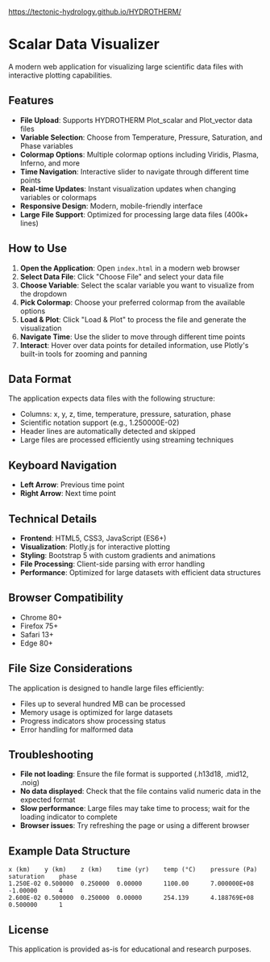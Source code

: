 https://tectonic-hydrology.github.io/HYDROTHERM/

# Scalar Data Visualizer

A modern web application for visualizing large scientific data files with interactive plotting capabilities.

## Features

- **File Upload**: Supports HYDROTHERM Plot_scalar and Plot_vector data files
- **Variable Selection**: Choose from Temperature, Pressure, Saturation, and Phase variables
- **Colormap Options**: Multiple colormap options including Viridis, Plasma, Inferno, and more
- **Time Navigation**: Interactive slider to navigate through different time points
- **Real-time Updates**: Instant visualization updates when changing variables or colormaps
- **Responsive Design**: Modern, mobile-friendly interface
- **Large File Support**: Optimized for processing large data files (400k+ lines)

## How to Use

1. **Open the Application**: Open `index.html` in a modern web browser
2. **Select Data File**: Click "Choose File" and select your data file
3. **Choose Variable**: Select the scalar variable you want to visualize from the dropdown
4. **Pick Colormap**: Choose your preferred colormap from the available options
5. **Load & Plot**: Click "Load & Plot" to process the file and generate the visualization
6. **Navigate Time**: Use the slider to move through different time points
7. **Interact**: Hover over data points for detailed information, use Plotly's built-in tools for zooming and panning

## Data Format

The application expects data files with the following structure:

- Columns: x, y, z, time, temperature, pressure, saturation, phase
- Scientific notation support (e.g., 1.250000E-02)
- Header lines are automatically detected and skipped
- Large files are processed efficiently using streaming techniques

## Keyboard Navigation

- **Left Arrow**: Previous time point
- **Right Arrow**: Next time point

## Technical Details

- **Frontend**: HTML5, CSS3, JavaScript (ES6+)
- **Visualization**: Plotly.js for interactive plotting
- **Styling**: Bootstrap 5 with custom gradients and animations
- **File Processing**: Client-side parsing with error handling
- **Performance**: Optimized for large datasets with efficient data structures

## Browser Compatibility

- Chrome 80+
- Firefox 75+
- Safari 13+
- Edge 80+

## File Size Considerations

The application is designed to handle large files efficiently:

- Files up to several hundred MB can be processed
- Memory usage is optimized for large datasets
- Progress indicators show processing status
- Error handling for malformed data

## Troubleshooting

- **File not loading**: Ensure the file format is supported (.h13d18, .mid12, .noig)
- **No data displayed**: Check that the file contains valid numeric data in the expected format
- **Slow performance**: Large files may take time to process; wait for the loading indicator to complete
- **Browser issues**: Try refreshing the page or using a different browser

## Example Data Structure

```
x (km)    y (km)    z (km)    time (yr)    temp (°C)    pressure (Pa)    saturation    phase
1.250E-02 0.500000  0.250000  0.00000      1100.00      7.000000E+08     -1.00000      4
2.600E-02 0.500000  0.250000  0.00000      254.139      4.188769E+08     0.500000      1
```

## License

This application is provided as-is for educational and research purposes. 

